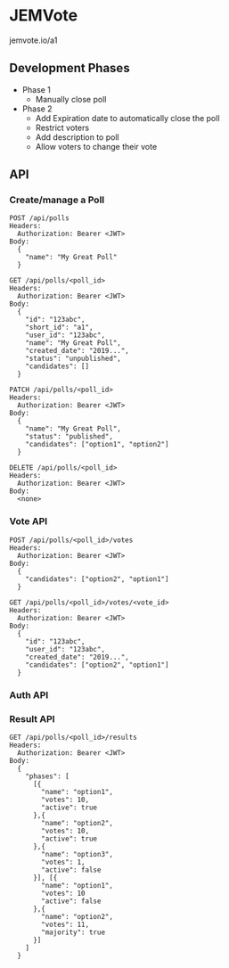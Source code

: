 # JEMVote

jemvote.io/a1

## Development Phases

* Phase 1
  * Manually close poll
* Phase 2
  * Add Expiration date to automatically close the poll
  * Restrict voters
  * Add description to poll
  * Allow voters to change their vote

## API

### Create/manage a Poll

```text
POST /api/polls
Headers:
  Authorization: Bearer <JWT>
Body:
  {
    "name": "My Great Poll"
  }
```

```text
GET /api/polls/<poll_id>
Headers:
  Authorization: Bearer <JWT>
Body:
  {
    "id": "123abc",
    "short_id": "a1",
    "user_id": "123abc",
    "name": "My Great Poll",
    "created_date": "2019...",
    "status": "unpublished",
    "candidates": []
  }
```

```text
PATCH /api/polls/<poll_id>
Headers:
  Authorization: Bearer <JWT>
Body:
  {
    "name": "My Great Poll",
    "status": "published",
    "candidates": ["option1", "option2"]
  }
```

```text
DELETE /api/polls/<poll_id>
Headers:
  Authorization: Bearer <JWT>
Body:
  <none>
```

### Vote API

```text
POST /api/polls/<poll_id>/votes
Headers:
  Authorization: Bearer <JWT>
Body:
  {
    "candidates": ["option2", "option1"]
  }
```

```text
GET /api/polls/<poll_id>/votes/<vote_id>
Headers:
  Authorization: Bearer <JWT>
Body:
  {
    "id": "123abc",
    "user_id": "123abc",
    "created_date": "2019...",
    "candidates": ["option2", "option1"]
  }
```

### Auth API


### Result API

```text
GET /api/polls/<poll_id>/results
Headers:
  Authorization: Bearer <JWT>
Body:
  {
    "phases": [
      [{
        "name": "option1",
        "votes": 10,
        "active": true
      },{
        "name": "option2",
        "votes": 10,
        "active": true
      },{
        "name": "option3",
        "votes": 1,
        "active": false
      }], [{
        "name": "option1",
        "votes": 10
        "active": false
      },{
        "name": "option2",
        "votes": 11,
        "majority": true
      }]
    ]
  }
```